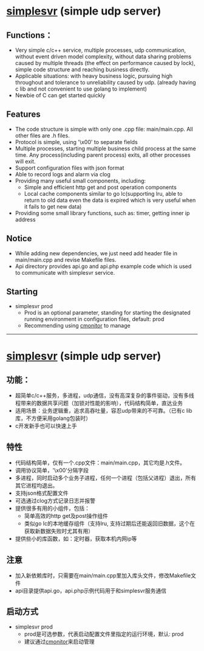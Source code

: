 # [simplesvr](http://github.com/simplejia/simplesvr) (simple udp server)
## Functions：
* Very simple c/c++ service, multiple processes, udp communication, without event driven  model complexity, without data sharing problems caused by multiple threads (the effect on performance caused by lock), simple code structure and reaching business directly.
* Applicable situations: with heavy business logic, pursuing high throughout and tolerance to unreliability caused by udp. (already having c lib and not convenient to use golang to implement)
* Newbie of C can get started quickly

## Features
* The code structure is simple with only one .cpp file: main/main.cpp. All other files are .h files.
* Protocol is simple, using '\x00' to separate fields
* Multiple processes, starting multiple business child process at the same time. Any process(including parent process) exits, all other processes will exit.
* Support configuration files with json format
* Able to record logs and alarm via clog
* Providing many useful small components, including:
  * Simple and efficient http get and post operation components
  * Local cache components similar to go lc(supporting lru, able to return to old data even the data is expired which is very useful when it fails to get new data)
* Providing some small library functions, such as: timer, getting inner ip address


## Notice
* While adding new dependencies, we just need add header file in main/main.cpp and revise Makefile files.
* Api directory provides api.go and api.php example code which is used to communicate with simplesvr service.

## Starting
* simplesvr prod
  * Prod is an optional parameter, standing for starting the designated running environment in configuration files, default: prod
  * Recommending using [cmonitor](http://github.com/simplejia/cmonitor) to manage

---

# [simplesvr](http://github.com/simplejia/simplesvr) (simple udp server)
## 功能：
* 超简单c/c++服务，多进程，udp通信，没有高深复杂的事件驱动，没有多线程带来的数据共享问题（加锁对性能的影响），代码结构简单，直达业务
* 适用场景：业务逻辑重，追求高吞吐量，容忍udp带来的不可靠。（已有c lib库，不方便采用golang包装时）
* c开发新手也可以快速上手

## 特性
* 代码结构简单，仅有一个.cpp文件：main/main.cpp，其它均是.h文件。
* 调用协议简单，'\x00'分隔字段
* 多进程，同时启动多个业务子进程，任何一个进程（包括父进程）退出，所有其它进程均退出。
* 支持json格式配置文件
* 可选通过clog方式记录日志并报警
* 提供很多有用的小组件，包括：
  * 简单高效的http get及post操作组件
  * 类似go lc的本地缓存组件（支持lru, 支持过期后还能返回旧数据，这个在获取新数据失败时尤其有用）
* 提供些小的库函数，如：定时器，获取本机内网ip等


## 注意
* 加入新依赖库时，只需要在main/main.cpp里加入库头文件，修改Makefile文件
* api目录提供api.go，api.php示例代码用于和simplesvr服务通信

## 启动方式
* simplesvr prod
  * prod是可选参数，代表启动配置文件里指定的运行环境，默认: prod
  * 建议通过[cmonitor](http://github.com/simplejia/cmonitor)来启动管理
